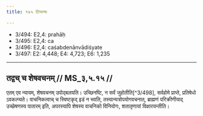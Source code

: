 ```yaml
---
title: १४५ टिप्पन्यः

---
```

- 3/494: E2,4: prahāḥ
- 3/495: E2,4: ca
- 3/496: E2,4: caśabdenānvādiśyate
- 3/497: E2: 4,448; E4: 4,723; E6: 1,235

____________________________________________

## तद्वच् च शेषवचनम् // MS_३,५.१५ //

एतम् एव न्यायम्, शेषवचनम् उपोद्बलयति। उच्छिनष्टि, न सर्वं जुहोतीति[^3/498], सर्वहोमे प्राप्ते, प्रतिषेधो ऽवकल्प्यते। वाचनिकत्वाच् च स्विष्टकृद् इडं न भवति, तस्यान्यत्रोपयोगवचनात्, ब्राह्मणं परिक्रीणीयाद् उच्छेषणस्य पातारम् इति, अपरस्यापि शेषस्य वाचनिको विनियोगः, शतातृणायां विक्षारयन्तीति।
